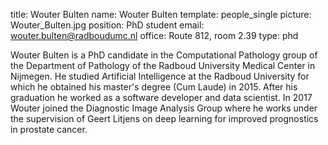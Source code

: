title: Wouter Bulten
name: Wouter Bulten
template: people_single
picture: Wouter_Bulten.jpg
position: PhD student
email: wouter.bulten@radboudumc.nl
office: Route 812, room 2.39
type: phd

Wouter Bulten is a PhD candidate in the Computational Pathology group of the Department of Pathology of the Radboud University Medical Center in Nijmegen. He studied Artificial Intelligence at the Radboud University for which he obtained his master's degree (Cum Laude) in 2015. After his graduation he worked as a software developer and data scientist. In 2017 Wouter joined the Diagnostic Image Analysis Group where he works under the supervision of Geert Litjens on deep learning for improved prognostics in prostate cancer.
